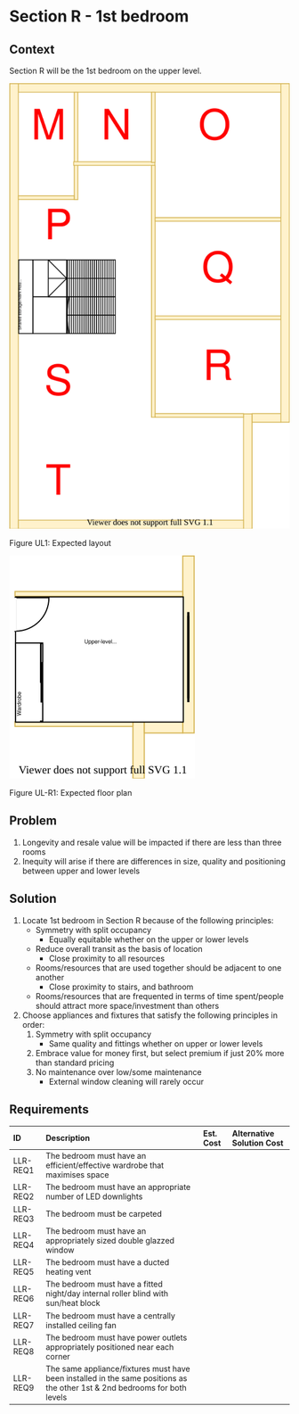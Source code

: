 # Section R - 1st bedroom

## Context

Section R will be the 1st bedroom on the upper level.

![TO-BE upper-level diagram](upper-Level-TO-BE-sections.svg)

Figure UL1: Expected layout

![TO-BE upper-level Section R diagram](Upper-Level-TO-BE-section-R.svg)

Figure UL-R1: Expected floor plan


## Problem

1. Longevity and resale value will be impacted if there are less than three rooms
2. Inequity will arise if there are differences in size, quality and positioning between upper and lower levels

## Solution

1. Locate 1st bedroom in Section R because of the following principles:
    * Symmetry with split occupancy
        - Equally equitable whether on the upper or lower levels
    * Reduce overall transit as the basis of location
        - Close proximity to all resources
    * Rooms/resources that are used together should be adjacent to one another
        - Close proximity to stairs, and bathroom
    * Rooms/resources that are frequented in terms of time spent/people should attract more space/investment than others
2. Choose appliances and fixtures that satisfy the following principles in order:
    1. Symmetry with split occupancy 
        - Same quality and fittings whether on upper or lower levels 
    2. Embrace value for money first, but select premium if just 20% more than standard pricing
    3. No maintenance over low/some maintenance
        - External window cleaning will rarely occur


## Requirements

|ID|Description|Est. Cost|Alternative Solution Cost|
|:---|:---|:---|:---|
|LLR-REQ1|The bedroom must have an efficient/effective wardrobe that maximises space|||
|LLR-REQ2|The bedroom must have an appropriate number of LED downlights|||
|LLR-REQ3|The bedroom must be carpeted|||
|LLR-REQ4|The bedroom must have an appropriately sized double glazzed window|||
|LLR-REQ5|The bedroom must have a ducted heating vent|||
|LLR-REQ6|The bedroom must have a fitted night/day internal roller blind with sun/heat block|||
|LLR-REQ7|The bedroom must have a centrally installed ceiling fan|||
|LLR-REQ8|The bedroom must have power outlets appropriately positioned near each corner|||
|LLR-REQ9|The same appliance/fixtures must have been installed in the same positions as the other 1st & 2nd bedrooms for both levels|||

